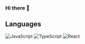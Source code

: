 ### Hi there 👋

## Languages 
<img alt="JavaScript" src="https://img.shields.io/badge/javascript-090909.svg?style=for-the-badge&logo=javascript&logoColor=white"/>
<img alt="TypeScript" src="https://img.shields.io/badge/typescript-090909.svg?style=for-the-badge&logo=typescript&logoColor=white"/>
<img alt="React" src="https://img.shields.io/badge/-React-090909?style=for-the-badge&logo=React&logoColor=white"/>



